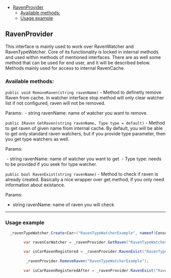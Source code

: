 - [RavenProvider](#ravenprovider)
  - [Available methods:](#available-methods)
  - [Usage example](#usage-example)

## RavenProvider

This interface is mainly used to work over RavenWatcher and RavenTypeWatcher. Core of its functionality is locked in internal methods and used within methods of mentioned interfaces. There are as well some method that can be used for end user, and it will be described below. Methods mainly used for access to internal RavenCache.

### Available methods:

`public void RemoveRaven(string ravenName)` - Method to definetly remove Raven from cache. In watcher interface stop method will only clear watcher list if not configured, raven will not be removed.

Params:
 - string ravenName: name of watcher you want to remove.

`public IRaven GetRaven(string ravenName, Type type = default)` - Method to get raven of given name from internal cache. By default, you will be able to get only standard raven watchers, but if you provide type parameter, then you get type watchers as well.

Params: 

 - string ravenName: name of watcher you want to get
 - Type type: needs to be provided if you seek for type watcher.

`public bool RavenExist(string ravenName)` - Method to check if raven is already created. Basically a nice wrapper over get method, if you only need information about existance.

Params: 
- string ravenName: name of raven you will check


****
### Usage example

```c#
  _ravenTypeWatcher.Create<Car>("RavenTypeWatcherExample", nameof(Console.Car.Id), Callback);

        var ravenCarWatcher = _ravenProvider.GetRaven("RavenTypeWatcherExample", typeof(Car)); // will return created raven

        var isCarRavenRegistered = _ravenProvider.RavenExist("RavenTypeWatcherExample"); // will return true
        
         _ravenProvider.RemoveRaven("RavenTypeWatcherExample");
         
        var isCarRavenRegisteredAfter = _ravenProvider.RavenExist("RavenTypeWatcherExample"); // will return false

```

